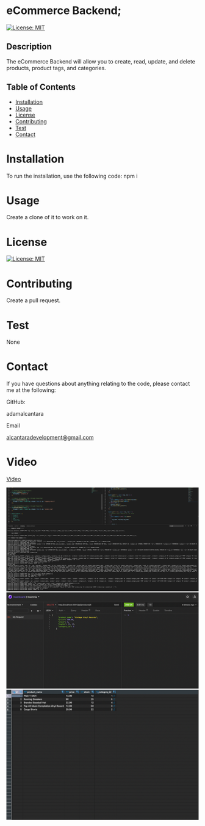 # eCommerce Backend;
  [![License: MIT](https://img.shields.io/badge/License-MIT-yellow.svg)](https://opensource.org/licenses/MIT)

  ## Description 
The eCommerce Backend will allow you to create, read, update, and delete products, product tags, and categories.
  ## Table of Contents 

  * [Installation](#installation)
  * [Usage](#usage)
  * [License](#license)
  * [Contributing](#contributing)
  * [Test](#test)
  * [Contact](#contact)

  # Installation
  To run the installation, use the following code:
  npm i

  # Usage
  Create a clone of it to work on it.


  # License
  [![License: MIT](https://img.shields.io/badge/License-MIT-yellow.svg)](https://opensource.org/licenses/MIT)
  
  # Contributing
  Create a pull request.

  # Test
  None

  # Contact
  If you have questions about anything relating to the code, please contact me at the following: 

  
  GitHub: 

  adamalcantara 

  Email 

  alcantaradevelopment@gmail.com 

  # Video
  [Video](https://drive.google.com/file/d/1XmilbPJ2QDyiW_VO7haCRIt8_TZJxyy0/view)

  <img src="1.png">
  <img src="2.png">
  <img src="3.png">
